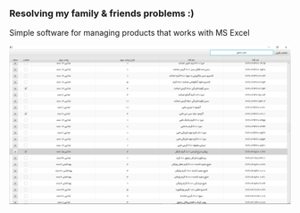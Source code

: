 ### Resolving my family & friends problems :)

Simple software for managing products that works with MS Excel

![Image](pictures/applcation.png)